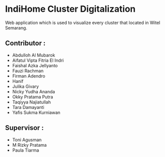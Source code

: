 # IndiHome Cluster Digitalization

Web application which is used to visualize every cluster that located in Witel Semarang.

## Contributor :

  * Abdulloh Al Mubarok
  * Aifatul Vipta Fitria El Indri
  * Faishal Azka Jellyanto
  * Fauzi Rachman
  * Firman Adendro
  * Hanif
  * Julika Givary
  * Nicky Yudha Ananda
  * Okky Pratama Putra
  * Taqiyya Najiatullah
  * Tara Damayanti
  * Yafis Sukma Kurniawan

## Supervisor :

  * Toni Agusman
  * M Rizky Pratama
  * Paula Tiarma
